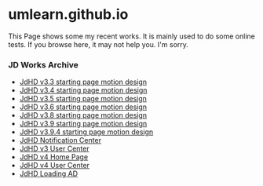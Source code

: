 # umlearn.github.io
This Page shows some my recent works. It is mainly used to do some online tests. If you browse here, it may not help you. I'm sorry.
### JD Works Archive
- [JdHD v3.3 starting page motion design][1]
- [JdHD v3.4 starting page motion design][2]
- [JdHD v3.5 starting page motion design][3]
- [JdHD v3.6 starting page motion design][4]
- [JdHD v3.8 starting page motion design][5]
- [JdHD v3.9 starting page motion design][6]
- [JdHD v3.9.4 starting page motion design][7]
- [JdHD Notification Center][8]
- [JdHD v3 User Center][9]
- [JdHD v4 Home Page][10]
- [JdHD v4 User Center][11]
- [JdHD Loading AD][12]

[1]:	/jd/jd33
[2]:	/jd/jd34
[3]:	/jd/jd35
[4]:	/jd/jd36
[5]:	/jd/jd38
[6]:	/jd/jd39
[7]:	/jd/jd394
[8]:	/jd/jdnotifications
[9]:	/jd/jdv3usercenter
[10]:	/jd/jdv4homepage
[11]:	/jd/jdv4usercenter
[12]:	jd/jdloadingad